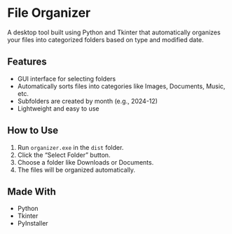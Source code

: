 #  File Organizer

A desktop tool built using Python and Tkinter that automatically organizes your files into categorized folders based on type and modified date.

## Features
- GUI interface for selecting folders
- Automatically sorts files into categories like Images, Documents, Music, etc.
- Subfolders are created by month (e.g., 2024-12)
- Lightweight and easy to use

## How to Use
1. Run `organizer.exe` in the `dist` folder.
2. Click the “Select Folder” button.
3. Choose a folder like Downloads or Documents.
4. The files will be organized automatically.

## Made With
- Python
- Tkinter
- PyInstaller
